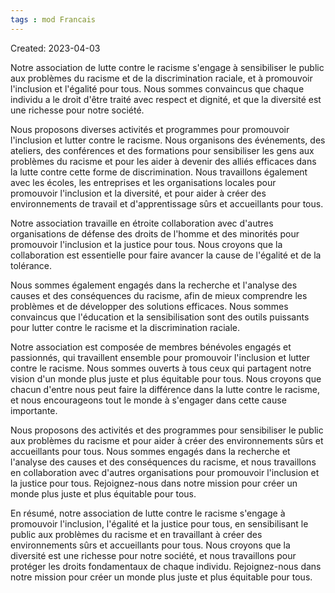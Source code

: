 ```yaml
---
tags : mod Francais
---
```

Created: 2023-04-03

Notre association de lutte contre le racisme s'engage à sensibiliser le public aux problèmes du racisme et de la discrimination raciale, et à promouvoir l'inclusion et l'égalité pour tous. Nous sommes convaincus que chaque individu a le droit d'être traité avec respect et dignité, et que la diversité est une richesse pour notre société.

Nous proposons diverses activités et programmes pour promouvoir l'inclusion et lutter contre le racisme. Nous organisons des événements, des ateliers, des conférences et des formations pour sensibiliser les gens aux problèmes du racisme et pour les aider à devenir des alliés efficaces dans la lutte contre cette forme de discrimination. Nous travaillons également avec les écoles, les entreprises et les organisations locales pour promouvoir l'inclusion et la diversité, et pour aider à créer des environnements de travail et d'apprentissage sûrs et accueillants pour tous.

Notre association travaille en étroite collaboration avec d'autres organisations de défense des droits de l'homme et des minorités pour promouvoir l'inclusion et la justice pour tous. Nous croyons que la collaboration est essentielle pour faire avancer la cause de l'égalité et de la tolérance.

Nous sommes également engagés dans la recherche et l'analyse des causes et des conséquences du racisme, afin de mieux comprendre les problèmes et de développer des solutions efficaces. Nous sommes convaincus que l'éducation et la sensibilisation sont des outils puissants pour lutter contre le racisme et la discrimination raciale.

Notre association est composée de membres bénévoles engagés et passionnés, qui travaillent ensemble pour promouvoir l'inclusion et lutter contre le racisme. Nous sommes ouverts à tous ceux qui partagent notre vision d'un monde plus juste et plus équitable pour tous. Nous croyons que chacun d'entre nous peut faire la différence dans la lutte contre le racisme, et nous encourageons tout le monde à s'engager dans cette cause importante.

Nous proposons des activités et des programmes pour sensibiliser le public aux problèmes du racisme et pour aider à créer des environnements sûrs et accueillants pour tous. Nous sommes engagés dans la recherche et l'analyse des causes et des conséquences du racisme, et nous travaillons en collaboration avec d'autres organisations pour promouvoir l'inclusion et la justice pour tous. Rejoignez-nous dans notre mission pour créer un monde plus juste et plus équitable pour tous.

En résumé, notre association de lutte contre le racisme s'engage à promouvoir l'inclusion, l'égalité et la justice pour tous, en sensibilisant le public aux problèmes du racisme et en travaillant à créer des environnements sûrs et accueillants pour tous. Nous croyons que la diversité est une richesse pour notre société, et nous travaillons pour protéger les droits fondamentaux de chaque individu. Rejoignez-nous dans notre mission pour créer un monde plus juste et plus équitable pour tous.